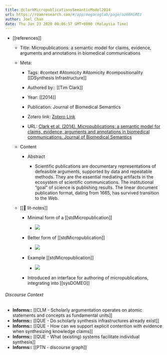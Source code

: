 ```yaml
---
title: @clarkMicropublicationsSemanticModel2014
url: https://roamresearch.com/#/app/megacoglab/page/az66HiREz
author: Joel Chan
date: Thu Jan 23 2020 00:06:57 GMT+0800 (Malaysia Time)
---
```


- [[references]]

    - Title: Micropublications: a semantic model for claims, evidence, arguments and annotations in biomedical communications

    - Meta:

        - Tags: #context #Atomicity #Atomicity #compositionality [[DSynthesis Infrastructure]]

        - Authored by:: [[Tim Clark]]

        - Year: [[2014]]

        - Publication: Journal of Biomedical Semantics

        - Zotero link: [Zotero Link](zotero://select/items/1_CU3KDQGR)

        - URL: [Clark et al. (2014). Micropublications: a semantic model for claims, evidence, arguments and annotations in biomedical communications. Journal of Biomedical Semantics](https://doi.org/10.1186/2041-1480-5-28)

    - Content

        - Abstract

            - Scientific publications are documentary representations of defeasible arguments, supported by data and repeatable methods. They are the essential mediating artifacts in the ecosystem of scientific communications. The institutional “goal” of science is publishing results. The linear document publication format, dating from 1665, has survived transition to the Web.

    - [[📝 lit-notes]]

        - Minimal form of a [[stdMicropublication]]

            - ![](https://firebasestorage.googleapis.com/v0/b/firescript-577a2.appspot.com/o/imgs%2Fapp%2Fmegacoglab%2F4RD5nUsFD2?alt=media&token=f31624d5-1637-4859-adb5-b205701ac24e)

        - Better form of [[stdMicropublication]]

            - ![](https://firebasestorage.googleapis.com/v0/b/firescript-577a2.appspot.com/o/imgs%2Fapp%2Fmegacoglab%2FXEIzMIbGby.png?alt=media&token=52de2ef7-02d6-4154-bc9e-4c322bdd5071)

        - Example [[stdMicropublication]]

            - ![](https://firebasestorage.googleapis.com/v0/b/firescript-577a2.appspot.com/o/imgs%2Fapp%2Fmegacoglab%2FhIBZKnpISn?alt=media&token=056ff6ca-ed18-4166-8b61-fec4e142dc99)

        - Introduced an interface for authoring of micropublications, integrating into [[sysDOMEO]]

###### Discourse Context

- **Informs::** [[CLM - Scholarly argumentation operates on atomic statements and concepts as fundamental units]]
- **Informs::** [[QUE - Do scholarly synthesis infrastructures already exist]]
- **Informs::** [[QUE - How can we support explicit contention with evidence when synthesizing knowledge claims]]
- **Informs::** [[QUE - What (existing) systems facilitate individual synthesis]]
- **Informs::** [[PTN - discourse graph]]
